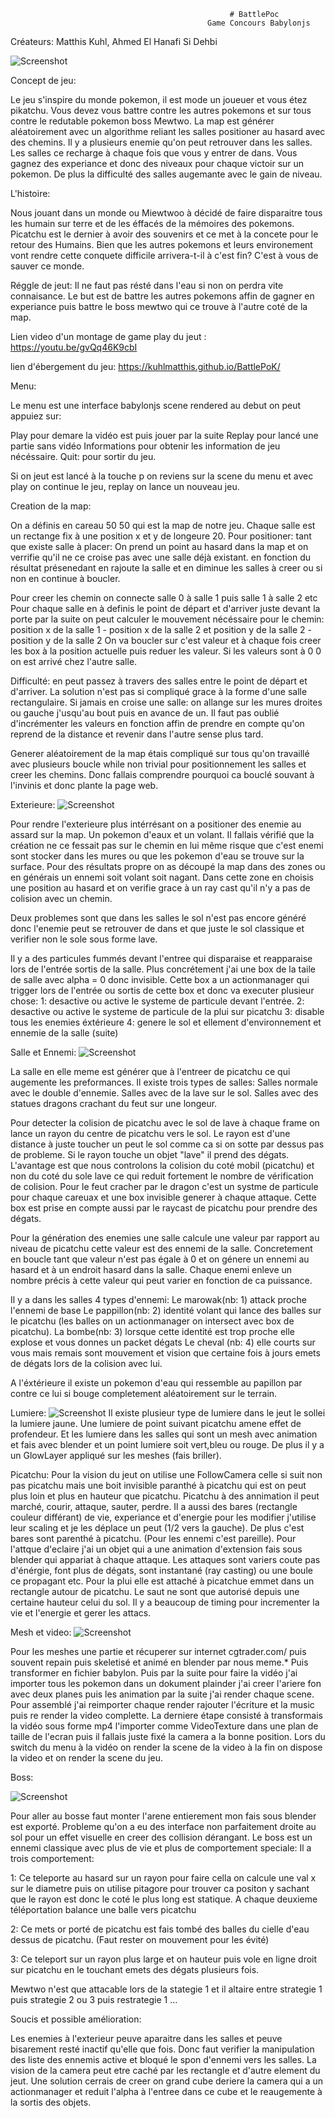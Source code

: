 
                                                     # BattlePoc
                                                Game Concours Babylonjs


Créateurs:
Matthis Kuhl, Ahmed El Hanafi Si Dehbi


![Screenshot](readmeimage/menu.png)

Concept de jeu:

Le jeu s'inspire du monde pokemon, il est mode un joueuer et vous étez pikatchu.
Vous devez vous battre contre les autres pokemons et sur tous contre le redutable pokemon boss Mewtwo.
La map est générer aléatoirement avec un algorithme reliant les salles positioner au hasard avec des chemins.
Il y a plusieurs enemie qu'on peut retrouver dans les salles.
Les salles ce recharge à chaque fois que vous y entrer de dans.
Vous gagnez des experiance et donc des niveaux pour chaque victoir sur un pokemon.
De plus la difficulté des salles augemante avec le gain de niveau.

L'histoire:

Nous jouant dans un monde ou Miewtwoo à décidé de faire disparaitre tous les humain sur terre et de les éffacés de la mémoires des pokemons. Picatchu est le dernier à avoir des souvenirs et ce met à la concete pour le retour des Humains.
Bien que les autres pokemons et leurs environement vont rendre cette conquete difficile arrivera-t-il à c'est fin?
C'est à vous de sauver ce monde.

Réggle de jeut:
Il ne faut pas résté dans l'eau si non on perdra vite connaisance.
Le but est de battre les autres pokemons affin de gagner en experiance puis battre le boss mewtwo qui ce trouve à l'autre coté de la map.


Lien video d'un montage de game play du jeut :
https://youtu.be/gvQq46K9cbI

lien d'ébergement du jeu:
https://kuhlmatthis.github.io/BattlePoK/


Menu:

Le menu est une interface babylonjs scene rendered au debut on peut appuiez sur:

Play pour demare la vidéo est puis jouer par la suite
Replay pour lancé une partie sans vidéo 
Informations pour obtenir les information de jeu nécéssaire.
Quit: pour sortir du jeu.

Si on jeut est lancé à la touche p on reviens sur la scene du menu et avec play on continue le jeu, replay on lance un nouveau jeu.

Creation de la map:

On a définis en careau 50 50 qui est la map de notre jeu.
Chaque salle est un rectange fix à une position x et y de longeure 20.
Pour positioner:
tant que existe salle à placer:
On prend un point au hasard dans la map et on verrifie qu'il ne ce croise pas avec une salle déjà existant.
en fonction du résultat présenedant en rajoute la salle et en diminue les salles à creer ou si non en continue à boucler.

Pour creer les chemin on connecte salle 0 à salle 1 puis salle 1 à salle 2 etc
Pour chaque salle en à definis le point de départ et d'arriver juste devant la porte par la suite on peut calculer le mouvement nécéssaire pour le chemin: position x de la salle 1 - position x de la salle 2 et position y de la salle 2 - position y de la salle 2
On va boucler sur c'est valeur et à chaque fois creer les box à la position actuelle puis reduer les valeur.
Si les valeurs sont à 0 0 on est arrivé chez l'autre salle.

Difficulté: en peut passez à travers des salles entre le point de départ et d'arriver.
La solution n'est pas si compliqué grace à la forme d'une salle rectangulaire. Si jamais en croise une salle:
on allange sur les mures droites ou gauche j'usqu'au bout puis en avance de un.
Il faut pas oublié d'incrémenter les valeurs en fonction affin de prendre en compte qu'on reprend de la distance et revenir dans l'autre sense plus tard.

Generer aléatoirement de la map étais compliqué sur tous qu'on travaillé avec plusieurs boucle while non trivial pour positionnement les salles et creer les chemins.
Donc fallais comprendre pourquoi ca bouclé souvant à l'invinis et donc plante la page web.

Exterieure:
![Screenshot](readmeimage/exterieure.png)

Pour rendre l'exterieure plus intérrésant on a positioner des enemie au assard sur la map. Un pokemon d'eaux et un volant.
Il fallais vérifié que la création ne ce fessait pas sur le chemin en lui même risque que c'est enemi sont stocker dans les mures ou que les pokemon d'eau se trouve sur la surface.
Pour des résultats propre on as découpé la map dans des zones ou en générais un ennemi soit volant soit nagant.
Dans cette zone en choisis une position au hasard et on verifie grace à un ray cast qu'il n'y a pas de colision avec un chemin.

Deux problemes sont que dans les salles le sol n'est pas encore généré donc l'enemie peut se retrouver de dans et que juste le sol classique et verifier non le sole sous forme lave.

Il y a des particules fummés devant l'entree qui disparaise et reapparaise lors de l'entrée sortis de la salle.
Plus concrétement j'ai une box de la taile de salle avec alpha = 0 donc invisible.
Cette box a un actionmanager qui trigger lors de l'entrée ou sortis de cette box et donc va executer plusieur chose:
1: desactive ou active le systeme de particule devant l'entrée.
2: desactive ou active le systeme de particule de la plui sur picatchu
3: disable tous les enemies éxtérieure
4: genere le sol et ellement d'environnement et ennemie de la salle (suite)


Salle et Ennemi:
![Screenshot](readmeimage/fullsale.png)

La salle en elle meme est générer que à l'entreer de picatchu ce qui augemente les preformances.
Il existe trois types de salles:
Salles normale avec le double d'ennemie.
Salles avec de la lave sur le sol.
Salles avec des statues dragons crachant du feut sur une longeur.

Pour detecter la colision de picatchu avec le sol de lave à chaque frame on lance un rayon du centre de picatchu vers le sol.
Le rayon est d'une distance à juste toucher un peut le sol comme ca si on sotte par dessus pas de probleme.
Si le rayon touche un objet "lave" il prend des dégats.
L'avantage est que nous controlons la colision du coté mobil (picatchu) et non du coté du sole lave ce qui reduit fortement le nombre de vérification de colision.
Pour le feut cracher par le dragon c'est un systme de particule pour chaque careuax et une box invisible generer à chaque attaque.
Cette box est prise en compte aussi par le raycast de picatchu pour prendre des dégats.

Pour la génération des enemies une salle calcule une valeur par rapport au niveau de picatchu cette valeur est des ennemi de la salle. 
Concretement en boucle tant que valeur n'est pas égale à 0 et on génere un ennemi au hasard et à un endroit hasard dans la salle.
Chaque enemi enleve un nombre précis à cette valeur qui peut varier en fonction de ca puissance.

Il y a dans les salles 4 types d'ennemi:
Le marowak(nb: 1) attack proche l'ennemi de base
Le pappillon(nb: 2) identité volant qui lance des balles sur le picatchu (les balles on un actionmanager on intersect avec box de picatchu).
La bombe(nb: 3) lorsque cette identité est trop proche elle explose et vous donnes un packet dégats
Le cheval (nb: 4) elle courts sur vous mais remais sont mouvement et vision que certaine fois à jours emets de dégats lors de la colision avec lui.

A l'éxtérieure il existe un pokemon d'eau qui ressemble au papillon par contre ce lui si bouge completement aléatoirement sur le terrain.



Lumiere:
![Screenshot](readmeimage/fireandlight.png)
Il existe plusieur type de lumiere dans le jeut le sollei la lumiere jaune.
Une lumiere de point suivant picatchu amene effet de profendeur.
Et les lumiere dans les salles qui sont un mesh avec animation et fais avec blender et un point lumiere soit vert,bleu ou rouge.
De plus il y a un GlowLayer appliqué sur les meshes (fais briller).

Picatchu:
Pour la vision du jeut on utilise une FollowCamera celle si suit non pas picatchu mais une boit invisible paranthé à picatchu qui est on peut plus loin et plus en hauteur que picatchu.
Picatchu à des annimation il peut marché, courir, attaque, sauter, perdre.
Il a aussi des bares (rectangle couleur différant) de vie, experiance et d'energie pour les modifier j'utilise leur scaling et je les déplace un peut (1/2 vers la gauche).
De plus c'est bares sont parenthé à picatchu.
(Pour les ennemi c'est pareille).
Pour l'attque d'eclaire j'ai un objet qui a une animation d'extension fais sous blender qui appariat à chaque attaque.
Les attaques sont variers coute pas d'énérgie, font plus de dégats, sont instantané (ray casting) ou une boule ce propagant etc.
Pour la plui elle est attaché à picatchue emmet dans un rectangle autour de picatchu.
Le saut ne sont que autorisé depuis une certaine hauteur celui du sol.
Il y a beaucoup de timing pour incrementer la vie et l'energie et gerer les attacs.

Mesh et video:
![Screenshot](readmeimage/blender.png)

Pour les meshes une partie et récuperer sur internet cgtrader.com/ puis souvent repain puis skeletisé et animé en blender par nous meme.*
Puis transformer en fichier babylon.
Puis par la suite pour faire la vidéo j'ai importer tous les pokemon dans un dokument plainder j'ai creer l'ariere fon avec deux planes puis les animation par la suite j'ai render chaque scene.
Pour assemblé j'ai reimporter chaque render rajouter l'écriture et la music puis re render la video complette.
La derniere étape consisté à transformais la vidéo sous forme mp4 l'importer comme VideoTexture dans une plan de taille de l'ecran puis il fallais juste fixé la camera a la bonne position.
Lors du switch du menu à la vidéo on render la scene de la video à la fin on dispose la video et on render la scene du jeu.


Boss:


![Screenshot](readmeimage/Boss.png)

Pour aller au bosse faut monter l'arene entierement mon fais sous blender est exporté.
Probleme qu'on a eu des interface non parfaitement droite au sol pour un effet visuelle en creer des collision dérangant.
Le boss est un ennemi classique avec plus de vie et plus de comportement speciale:
Il a trois comportement:

1: Ce teleporte au hasard sur un rayon pour faire cella on calcule une val x sur le diametre puis on utilise pitagore pour trouver ca positon y sachant que le rayon est donc le coté le plus long est statique.
A chaque deuxieme téléportation balance une balle vers picatchu

2:
Ce mets or porté de picatchu est fais tombé des balles du cielle d'eau dessus de picatchu.
(Faut rester on mouvement pour les évité)

3:
Ce teleport sur un rayon plus large et on hauteur puis vole en ligne droit sur picatchu en le touchant emets des dégats plusieurs fois.

Mewtwo n'est que attacable lors de la stategie 1 et il altaire entre strategie 1 puis strategie 2 ou 3 puis restrategie 1 ...


Soucis et possible amélioration:

Les enemies à l'exterieur peuve aparaitre dans les salles et peuve bisarement resté inactif qu'elle que fois.
Donc faut verifier la manipulation des liste des ennemis active et bloqué le spon d'ennemi vers les salles.
La vision de la camera peut etre caché par les rectangle et d'autre element du jeut.
Une solution cerrais de creer on grand cube deriere la camera qui a un actionmanager et reduit l'alpha à l'entree dans ce cube et le reaugemente à la sortis des objets.
